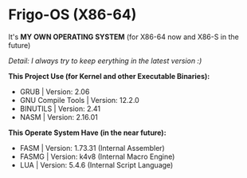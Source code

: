 # Frigo-OS (X86-64)
It's **MY OWN OPERATING SYSTEM** (for X86-64 now and X86-S in the future)

*Detail: I always try to keep eerything in the latest version :)*

**This Project Use (for Kernel and other Executable Binaries):**
 - GRUB | Version: 2.06
 - GNU Compile Tools | Version: 12.2.0
 - BINUTILS | Version: 2.41
 - NASM | Version: 2.16.01

**This Operate System Have (in the near future):**
 - FASM | Version: 1.73.31 (Internal Assembler)
 - FASMG | Version: k4v8 (Internal Macro Engine)
 - LUA | Version: 5.4.6 (Internal Script Language)
